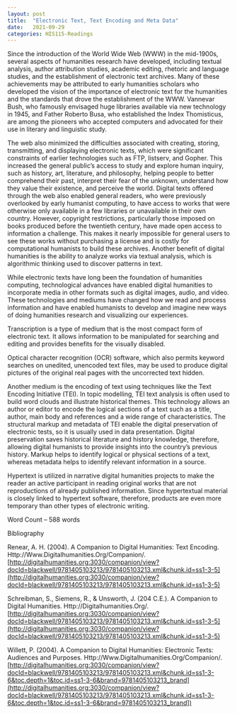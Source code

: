 ```yaml
---
layout: post
title:  "Electronic Text, Text Encoding and Meta Data"
date:   2021-09-29
categories: HIS115-Readings
---
```

<style>
div {
  text-align: justify;
  text-justify: inter-word;
}

</style>

Since the introduction of the World Wide Web (WWW) in the mid-1900s, several aspects of humanities research have developed, including textual analysis, author attribution studies, academic editing, rhetoric and language studies, and the establishment of electronic text archives. Many of these achievements may be attributed to early humanities scholars who developed the vision of the importance of electronic text for the humanities and the standards that drove the establishment of the WWW. Vannevar Bush, who famously envisaged huge libraries available via new technology in 1945, and Father Roberto Busa, who established the Index Thomisticus, are among the pioneers who accepted computers and advocated for their use in literary and linguistic study.

The web also minimized the difficulties associated with creating, storing, transmitting, and displaying electronic texts, which were significant constraints of earlier technologies such as FTP, listserv, and Gopher.  This increased the general public’s access to study and explore human inquiry, such as history, art, literature, and philosophy, helping people to better comprehend their past, interpret their fear of the unknown, understand how they value their existence, and perceive the world. Digital texts offered through the web also enabled general readers, who were previously overlooked by early humanist computing, to have access to works that were otherwise only available in a few libraries or unavailable in their own country. However, copyright restrictions, particularly those imposed on books produced before the twentieth century, have made open access to information a challenge. This makes it nearly impossible for general users to see these works without purchasing a license and is costly for computational humanists to build these archives. Another benefit of digital humanities is the ability to analyze works via textual analysis, which is algorithmic thinking used to discover patterns in text.

While electronic texts have long been the foundation of humanities computing, technological advances have enabled digital humanities to incorporate media in other formats such as digital images, audio, and video. These technologies and mediums have changed how we read and process information and have enabled humanists to develop and imagine new ways of doing humanities research and visualizing our experiences.

Transcription is a type of medium that is the most compact form of electronic text. It allows information to be manipulated for searching and editing and provides benefits for the visually disabled.

Optical character recognition (OCR) software, which also permits keyword searches on unedited, unencoded text files, may be used to produce digital pictures of the original real pages with the uncorrected text hidden. 

Another medium is the encoding of text using techniques like the Text Encoding Initiative (TEI). In topic modelling, TEI text analysis is often used to build word clouds and illustrate historical themes. This technology allows an author or editor to encode the logical sections of a text such as a title, author, main body and references and a wide range of characteristics. The structural markup and metadata of TEI enable the digital preservation of electronic tests, so it is usually used in data presentation. Digital preservation saves historical literature and history knowledge, therefore, allowing digital humanists to provide insights into the country’s previous history.  Markup helps to identify logical or physical sections of a text, whereas metadata helps to identify relevant information in a source.

Hypertext is utilized in narrative digital humanities projects to make the reader an active participant in reading original works that are not reproductions of already published information. Since hypertextual material is closely linked to hypertext software, therefore, products are even more temporary than other types of electronic writing.

Word Count – 588 words 

Bibliography

Renear, A. H. (2004). A Companion to Digital Humanities: Text Encoding. Http://Www.Digitalhumanities.Org/Companion/. [http://digitalhumanities.org:3030/companion/view?docId=blackwell/9781405103213/9781405103213.xml&chunk.id=ss1-3-5](http://digitalhumanities.org:3030/companion/view?docId=blackwell/9781405103213/9781405103213.xml&chunk.id=ss1-3-5)

Schreibman, S., Siemens, R., & Unsworth, J. (204 C.E.). A Companion to Digital Humanities. Http://Digitalhumanities.Org/. [http://digitalhumanities.org:3030/companion/view?docId=blackwell/9781405103213/9781405103213.xml&chunk.id=ss1-3-5](http://digitalhumanities.org:3030/companion/view?docId=blackwell/9781405103213/9781405103213.xml&chunk.id=ss1-3-5)

Willett, P. (2004). A Companion to Digital Humanities: Electronic Texts: Audiences and Purposes. Http://Www.Digitalhumanities.Org/Companion/. 
[http://digitalhumanities.org:3030/companion/view?docId=blackwell/9781405103213/9781405103213.xml&chunk.id=ss1-3-6&toc.depth=1&toc.id=ss1-3-6&brand=9781405103213_brand](http://digitalhumanities.org:3030/companion/view?docId=blackwell/9781405103213/9781405103213.xml&chunk.id=ss1-3-6&toc.depth=1&toc.id=ss1-3-6&brand=9781405103213_brand])

